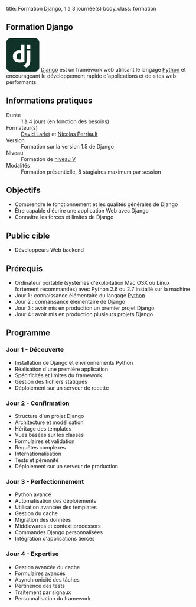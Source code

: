 title: Formation Django, 1 à 3 journée(s)
body_class: formation

## Formation Django

<p class="excerpt">
    <img src="/static/images/django-logo.png">
    <a href="https://www.djangoproject.com/">Django</a> est un framework web utilisant le langage <a href="http://python.org/">Python</a> et encourageant le développement rapide d'applications et de sites web performants.
</p>

## Informations pratiques

<dl class="tbl">
    <dt>Durée</dt>
    <dd>1 à 4 jours (en fonction des besoins)</dd>
    <dt>Formateur(s)</dt>
    <dd><a href="https://larlet.fr/david/">David Larlet</a> et <a href="https://nicolas.perriault.net/">Nicolas Perriault</a></dd>
    <dt>Version</dt>
    <dd>Formation sur la version 1.5 de Django</dd>
    <dt>Niveau</dt>
    <dd>Formation de <a href="https://fr.wikipedia.org/wiki/Nomenclature_des_niveaux_de_formation_en_France#Niveau_V_2">niveau V</a></dd>
    <dt>Modalités</dt>
    <dd>Formation présentielle, 8 stagiaires maximum par session</dd>
</dl>

## Objectifs

- Comprendre le fonctionnement et les qualités générales de Django
- Être capable d'écrire une application Web avec Django
- Connaître les forces et limites de Django

## Public cible

- Développeurs Web backend

## Prérequis

- Ordinateur portable (systèmes d'exploitation Mac OSX ou Linux fortement recommandés) avec Python 2.6 ou 2.7 installé sur la machine
- Jour 1 : connaissance élémentaire du langage [Python](http://www.python.org/)
- Jour 2 : connaissance élémentaire de Django
- Jour 3 : avoir mis en production un premier projet Django
- Jour 4 : avoir mis en production plusieurs projets Django

## Programme

### Jour 1 - Découverte

* Installation de Django et environnements Python
* Réalisation d'une première application
* Spécificités et limites du framework
* Gestion des fichiers statiques
* Déploiement sur un serveur de recette

### Jour 2 - Confirmation

* Structure d'un projet Django
* Architecture et modélisation
* Héritage des templates
* Vues basées sur les classes
* Formulaires et validation
* Requêtes complexes
* Internationalisation
* Tests et pérennité
* Déploiement sur un serveur de production

### Jour 3 - Perfectionnement

* Python avancé
* Automatisation des déploiements
* Utilisation avancée des templates
* Gestion du cache
* Migration des données
* Middlewares et context processors
* Commandes Django personnalisées
* Intégration d'applications tierces

### Jour 4 - Expertise

* Gestion avancée du cache
* Formulaires avancés
* Asynchronicité des tâches
* Pertinence des tests
* Traitement par signaux
* Personnalisation du framework

